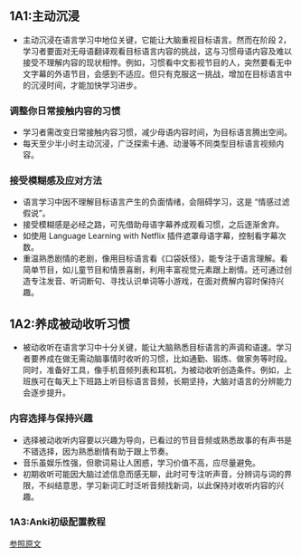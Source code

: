 ## 1A1:主动沉浸

- 主动沉浸在语言学习中地位关键，它能让大脑重视目标语言。然而在阶段 2，学习者要面对无母语翻译观看目标语言内容的挑战，这与习惯母语内容及难以接受不理解内容的现状相悖。例如，习惯看中文影视节目的人，突然要看无中文字幕的外语节目，会感到不适应。但只有克服这一挑战，增加在目标语言中的沉浸时间，才能加快学习进步。

### 调整你日常接触内容的习惯
- 学习者需改变日常接触内容习惯，减少母语内容时间，为目标语言腾出空间。
- 每天至少半小时主动沉浸，广泛探索卡通、动漫等不同类型目标语言视频内容。

### 接受模糊感及应对方法
- 语言学习中因不理解目标语言产生的负面情绪，会阻碍学习，这是 “情感过滤假说”。
- 接受模糊感是必经之路，可先借助母语字幕养成观看习惯，之后逐渐舍弃。
- 如使用 Language Learning with Netflix 插件遮罩母语字幕，控制看字幕次数。
- 重温熟悉剧情的老剧，像用目标语言看《口袋妖怪》，能专注于语言理解。看简单节目，如儿童节目和情景喜剧，利用丰富视觉元素跟上剧情。还可通过创造专注发音、听词断句、寻找认识单词等小游戏，在面对费解内容时保持兴趣。


## 1A2:养成被动收听习惯
- 被动收听在语言学习中十分关键，能让大脑熟悉目标语言的声调和语速。学习者要养成在做无需动脑事情时收听的习惯，比如通勤、锻炼、做家务等时段。同时，准备好工具，像手机音频列表和耳机，为被动收听创造条件。例如，上班族可在每天上下班路上听目标语言音频，长期坚持，大脑对语言的分辨能力会逐步提升。

### 内容选择与保持兴趣
- 选择被动收听内容要以兴趣为导向，已看过的节目音频或熟悉故事的有声书是不错选择，因为熟悉剧情有助于跟上节奏。
- 音乐虽娱乐性强，但歌词易让人困惑，学习价值不高，应尽量避免。
- 初期收听可能因大脑过滤信息而感无聊，此时可专注听声音，分辨词与词的界限，不纠结意思，学习新词汇时泛听音频找新词，以此保持对收听内容的兴趣。

### 1A3:Anki初级配置教程
[参照原文](https://zhuanlan.zhihu.com/p/656108063)
